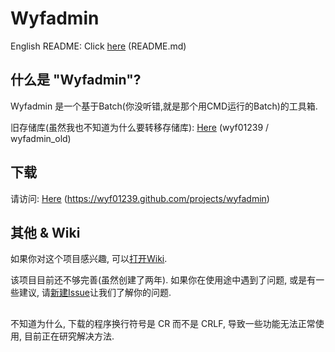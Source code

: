 # Wyfadmin
English README: Click [here](README.md) (README.md)
## 什么是 "Wyfadmin"?
Wyfadmin 是一个基于Batch(你没听错,就是那个用CMD运行的Batch)的工具箱.

旧存储库(虽然我也不知道为什么要转移存储库): [Here](https://github.com/wyf01239/wyfadmin_old) (wyf01239 / wyfadmin_old)
## 下载
请访问: [Here](https://wyf01239.github.com/projects/wyfadmin) (https://wyf01239.github.com/projects/wyfadmin)
## 其他 & Wiki
如果你对这个项目感兴趣, 可以[打开Wiki](https://github.com/wyf01239/wyfadmin/wiki).

该项目目前还不够完善(虽然创建了两年). 如果你在使用途中遇到了问题, 或是有一些建议, 请[新建Issue](https://github.com/wyf01239/wyfadmin/issues/new)让我们了解你的问题.

## 
不知道为什么, 下载的程序换行符号是 CR 而不是 CRLF, 导致一些功能无法正常使用, 目前正在研究解决方法. 
